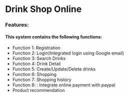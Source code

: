 # Drink Shop Online
<h3>Features:</h3>
<h4>This system contains the following functions:</h4>
<ul>
    <li> Function 1: Registration
    </li>
    <li>Function 2: Login(Integrated login using Google email)
    </li>
    <li>Function 3: Search Drinks</li>
    <li>Function 4: Drink Detail</li>
    <li>Function 5: Create/Update/Delete drinks
    </li>
    <li>Function 6: Shopping
    </li>
    <li>Function 7: Shopping history
    </li>
    <li>Function 8: : Integrate online payment with paypal
    </li>
  <li>Product recommendation</li>
</ul>

